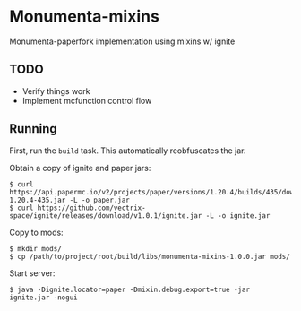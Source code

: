 # Monumenta-mixins
Monumenta-paperfork implementation using mixins w/ ignite
## TODO
- Verify things work
- Implement mcfunction control flow 
## Running
First, run the `build` task. This automatically reobfuscates the jar.

Obtain a copy of ignite and paper jars:
```shell
$ curl https://api.papermc.io/v2/projects/paper/versions/1.20.4/builds/435/downloads/paper-1.20.4-435.jar -L -o paper.jar
$ curl https://github.com/vectrix-space/ignite/releases/download/v1.0.1/ignite.jar -L -o ignite.jar
```
Copy to mods:
```shell
$ mkdir mods/
$ cp /path/to/project/root/build/libs/monumenta-mixins-1.0.0.jar mods/
```
Start server:
```shell
$ java -Dignite.locator=paper -Dmixin.debug.export=true -jar ignite.jar -nogui 
```